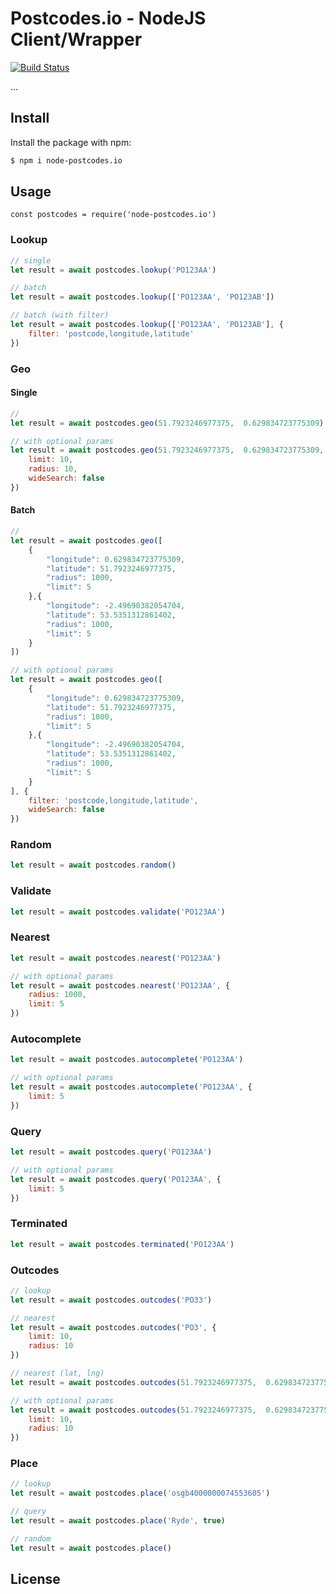 # Postcodes.io - NodeJS Client/Wrapper

[![Build Status](https://travis-ci.org/lcherone/node-postcodes.io.svg?branch=master)](https://travis-ci.org/lcherone/node-postcodes.io)

...

## Install

Install the package with npm:

``` bash
$ npm i node-postcodes.io
```

## Usage

```
const postcodes = require('node-postcodes.io')
```

### Lookup

``` javascript
// single
let result = await postcodes.lookup('PO123AA')

// batch
let result = await postcodes.lookup(['PO123AA', 'PO123AB'])

// batch (with filter)
let result = await postcodes.lookup(['PO123AA', 'PO123AB'], {
    filter: 'postcode,longitude,latitude'
})
```

### Geo

#### Single

``` javascript
//
let result = await postcodes.geo(51.7923246977375,  0.629834723775309)

// with optional params
let result = await postcodes.geo(51.7923246977375,  0.629834723775309, {
    limit: 10,
    radius: 10,
    wideSearch: false
})
```

#### Batch

``` javascript
//
let result = await postcodes.geo([
    {
        "longitude": 0.629834723775309,
        "latitude": 51.7923246977375,
        "radius": 1000,
        "limit": 5
    },{
        "longitude": -2.49690382054704,
        "latitude": 53.5351312861402,
        "radius": 1000,
        "limit": 5
    }
])

// with optional params
let result = await postcodes.geo([
    {
        "longitude": 0.629834723775309,
        "latitude": 51.7923246977375,
        "radius": 1000,
        "limit": 5
    },{
        "longitude": -2.49690382054704,
        "latitude": 53.5351312861402,
        "radius": 1000,
        "limit": 5
    }
], {
    filter: 'postcode,longitude,latitude',
    wideSearch: false
})
```

### Random

``` javascript
let result = await postcodes.random()
```

### Validate

``` javascript
let result = await postcodes.validate('PO123AA')
```

### Nearest

``` javascript
let result = await postcodes.nearest('PO123AA')

// with optional params
let result = await postcodes.nearest('PO123AA', {
    radius: 1000,
    limit: 5
})
```

### Autocomplete

``` javascript
let result = await postcodes.autocomplete('PO123AA')

// with optional params
let result = await postcodes.autocomplete('PO123AA', {
    limit: 5
})
```

### Query

``` javascript
let result = await postcodes.query('PO123AA')

// with optional params
let result = await postcodes.query('PO123AA', {
    limit: 5
})
```

### Terminated

``` javascript
let result = await postcodes.terminated('PO123AA')
```

### Outcodes

``` javascript
// lookup
let result = await postcodes.outcodes('PO33')
```

``` javascript
// nearest
let result = await postcodes.outcodes('PO3', {
    limit: 10,
    radius: 10
})
```

``` javascript
// nearest (lat, lng)
let result = await postcodes.outcodes(51.7923246977375,  0.629834723775309)

// with optional params
let result = await postcodes.outcodes(51.7923246977375,  0.629834723775309, {
    limit: 10,
    radius: 10
})
```

### Place

``` javascript
// lookup
let result = await postcodes.place('osgb4000000074553605')

// query
let result = await postcodes.place('Ryde', true)

// random
let result = await postcodes.place()
```


## License

```
```